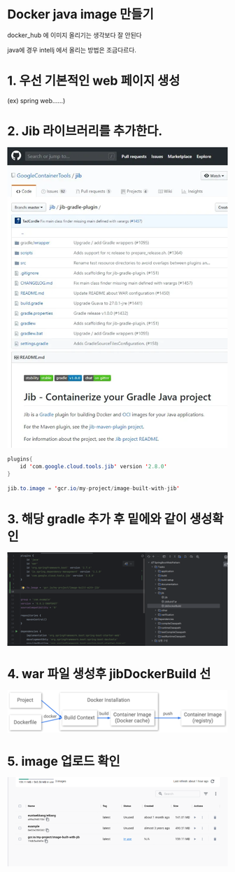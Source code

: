 # Docker java image 만들기

docker_hub 에 이미지 올리기는 생각보다 잘 안된다 

java에 경우 intellj 에서 올리는 방법은 조금다르다.

# 1. 우선 기본적인 web 페이지 생성

(ex) spring web……)

# 2. Jib 라이브러리를 추가한다.

![Untitled](Untitled.png)

```java
plugins{ 
    id 'com.google.cloud.tools.jib' version '2.8.0'
}

jib.to.image = 'gcr.io/my-project/image-built-with-jib'
```

# 3. 해당 gradle 추가 후 밑에와 같이 생성확인

![Untitled](Untitled%201.png)

# 4. war 파일 생성후 jibDockerBuild 선

![Untitled](Untitled%202.png)

# 5. image 업로드 확인

![Untitled](Untitled%203.png)